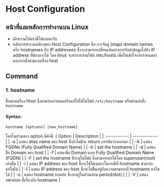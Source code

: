 # Host Configuration

## หน้าที่และหลักการทำงานบน Linux
* ผักหวานใส่ตรงนี้ได้เบยนะงับ
* หลักการทำงานหลักๆของ Host Configuration คือ การจับคู่ (map) domain names หรือ hostnames กับ IP addresses ซึ่งจะสามารถเปลี่ยนเส้นทางการรับส่งข้อมูลไปยัง IP address ที่ต้องการได้ โดย linux จะทำการอ่านไฟล์ /etc/hosts เพื่อให้เข้าใจการกำหนดค่าและการตั้งค่าของเครื่อง host

## Command
### 1. hostname
ชื่อของเครื่อง Host ซึ่งสามารถกำหนดหรือแก้ไขได้ในไฟล์ `/etc/hostname` หรือผ่านคำสั่ง `hostname`
#### Syntax:
```
hostname [options] [new_hostname]
```
โดยในส่วนของ option มีดังนี้:
| Option        | Description   |
| :-----------: | ------------- |
| -a | แสดง alias name ของ host ซึ่งถ้าไม่มีจะ return บรรทัดว่างออกมา |
| -A | แสดง FQDNs (Fully Qualified Domain Name) |
| -b | set the hostname |
| -d | แสดงชื่อ Domain ของ host |
| -f | แสดงชื่อ Domain แบบ Fully Qualified Domain Name (FQDN) |
| -F | set the hostname ที่ระบุในไฟล์ ซึ่งสามารถทำได้โดย superuser(root) เท่านั้น |
| -i | แสดง IP address ของ host ซึ่งจะใช้ได้เฉพาะในกรณีที่ hostname สามารถแก้ไขได้ |
| -I | แสดง IP address ของ host ซึ่งจะไม่ขึ้นอยู่กับความสามารถที่ hostname แก้ไขได้ |
| -s | แสดง hostname แบบย่อ ซึ่งจะอยู่ในส่วนก่อน period/dot(.) |
| -V | แสดง version ที่เกี่ยวกับ hostname |

